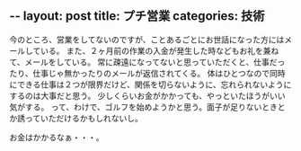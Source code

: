 --
layout: post
title: プチ営業
categories: 技術
--

今のところ、営業をしてないのですが、ことあるごとにお世話になった方にはメールしている。
また、２ヶ月前の作業の入金が発生した時などもお礼を兼ねて、メールをしている。
常に疎遠になってないと思っていただくと、仕事だったり、仕事じゃ無かったりのメールが返信されてくる。
体はひとつなので同時にできる仕事は２つが限界だけど、関係を切らないように、忘れられないようにするのは大事だと思う。
少しくらいお金がかかっても、やっといたほうがいい気がする。
って、わけで、ゴルフを始めようかと思う。面子が足りないときとか誘っていただけるかもしれないし。

お金はかかるなぁ・・・。
